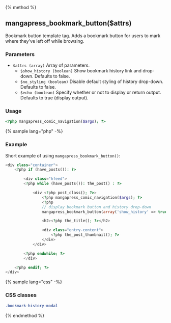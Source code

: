{% method %}
## mangapress_bookmark_button($attrs)

Bookmark button template tag. Adds a bookmark button for users to mark where they've left off while browsing.

### Parameters
* `$attrs (array)` Array of parameters.
    * `$show_history (boolean)` Show bookmark history link and drop-down. Defaults to false.
    * `$no_styling (boolean)` Disable default styling of history drop-down. Defaults to false.
    * `$echo (boolean)` Specify whether or not to display or return output. Defaults to true (display output).

### Usage
```php
<?php mangapress_comic_navigation($args); ?>
```

{% sample lang="php" -%}
### Example
Short example of using `mangapress_bookmark_button()`:
```php
<div class="container">
    <?php if (have_posts()): ?> 

        <div class="hfeed">
        <?php while (have_posts()): the_post() : ?>

            <div <?php post_class(); ?>>
                <?php mangapress_comic_navigation($args); ?>
                <?php 
                // display bookmark button and history drop-down
                mangapress_bookmark_button(array('show_history' => true)); ?>

                <h2><?php the_title(); ?></h2>

                <div class="entry-content">
                    <?php the_post_thumbnail(); ?>
                </div>
            </div>            

        <?php endwhile; ?> 
        </div>

    <?php endif; ?>    
</div>
```

{% sample lang="css" -%}
### CSS classes

```css
.bookmark-history-modal
```

{% endmethod %}

